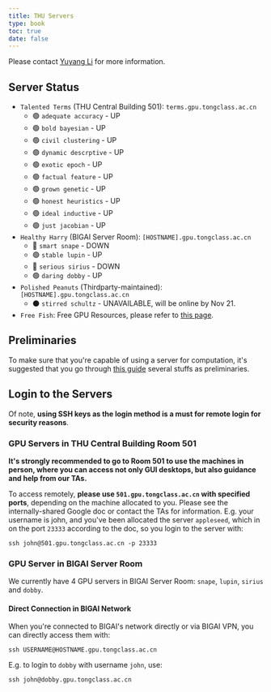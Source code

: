 ```yaml
---
title: THU Servers
type: book
toc: true
date: false
---
```


Please contact [Yuyang Li](https://yuyangli.com) for more information. 
<!-- more -->

## Server Status

<!-- Use 🟢(up), 🟡 (under maintain), 🔴(down), ⚫ (unavailable) -->

- `Talented Terms` (THU Central Building 501): `terms.gpu.tongclass.ac.cn`
    - 🟢 `adequate accuracy` - UP
    - 🟢 `bold bayesian` - UP
    - 🟢 `civil clustering` - UP
    - 🟢 `dynamic descrptive` - UP
    - 🟢 `exotic epoch` - UP
    - 🟢 `factual feature` - UP
    - 🟢 `grown genetic` - UP
    - 🟢 `honest heuristics` - UP
    - 🟢 `ideal inductive` - UP
    - 🟢 `just jacobian` - UP
- `Healthy Harry` (BIGAI Server Room): `[HOSTNAME].gpu.tongclass.ac.cn`
    - 🔴 `smart snape` - DOWN
    - 🟢 `stable lupin` - UP
    - 🔴 `serious sirius` - DOWN
    - 🟢 `daring dobby` - UP
- `Polished Peanuts` (Thirdparty-maintained): `[HOSTNAME].gpu.tongclass.ac.cn`
    - ⚫ `stirred schultz` - UNAVAILABLE, will be online by Nov 21.
- `Free Fish`: Free GPU Resources, please refer to [this page](/info/gpu-servers/free-gpu/).


## Preliminaries

To make sure that you're capable of using a server for computation, it's suggested that you go through [this guide](/info/gpu-servers/gpu-server-prelinilaries/) several stuffs as preliminaries.

## Login to the Servers

Of note, **using SSH keys as the login method is a must for remote login for security reasons**.

### GPU Servers in THU Central Building Room 501

**It's strongly recommended to go to Room 501 to use the machines in person, where you can access not only GUI desktops, but also guidance and help from our TAs.**

To access remotely, **please use `501.gpu.tongclass.ac.cn` with specified ports**, depending on the machine allocated to you. Please see the internally-shared Google doc or contact the TAs for information. E.g. your username is john, and you've been allocated the server `appleseed`, which in on the port `23333` according to the doc, so you login to the server with:

```shell
ssh john@501.gpu.tongclass.ac.cn -p 23333
```

### GPU Server in BIGAI Server Room

We currently have 4 GPU servers in BIGAI Server Room: `snape`, `lupin`, `sirius` and `dobby`.

#### Direct Connection in BIGAI Network

When you're connected to BIGAI's network directly or via BIGAI VPN, you can directly access them with:

```shell
ssh USERNAME@HOSTNAME.gpu.tongclass.ac.cn
```

E.g. to login to `dobby` with username `john`, use:

```shell
ssh john@dobby.gpu.tongclass.ac.cn
```

